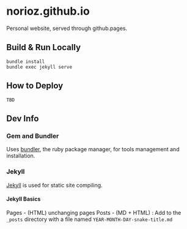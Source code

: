 # norioz.github.io
Personal website, served through github.pages.

## Build & Run Locally

```
bundle install
bundle exec jekyll serve
```

## How to Deploy

```
TBD
```

## Dev Info

### Gem and Bundler

Uses [bundler](https://bundler.io/), the ruby package manager, for tools management and installation.

### Jekyll

[Jekyll](https://jekyllrb.com/) is used for static site compiling.

#### Jekyll Basics

Pages - (HTML) unchanging pages
Posts - (MD + HTML) : Add to the `_posts` directory with a file named `YEAR-MONTH-DAY-snake-title.md`

